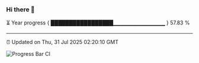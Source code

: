 ### Hi there 👋

⏳ Year progress { █████████████████▁▁▁▁▁▁▁▁▁▁▁▁▁ } 57.83 %

---

⏰ Updated on Thu, 31 Jul 2025 02:20:10 GMT

![Progress Bar CI](https://github.com/ZhaoGui/ZhaoGui/workflows/Progress%20Bar%20CI/badge.svg)
